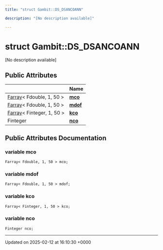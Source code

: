 ```yaml
---
title: "struct Gambit::DS_DSANCOANN"

description: "[No description available]"

---
```


# struct Gambit::DS_DSANCOANN



[No description available]

## Public Attributes

|                | Name           |
| -------------- | -------------- |
| [Farray](/documentation/code/classes/classgambit_1_1farray/)< Fdouble, 1, 50 > | **[mco](/documentation/code/classes/structgambit_1_1ds__dsancoann/#variable-mco)**  |
| [Farray](/documentation/code/classes/classgambit_1_1farray/)< Fdouble, 1, 50 > | **[mdof](/documentation/code/classes/structgambit_1_1ds__dsancoann/#variable-mdof)**  |
| [Farray](/documentation/code/classes/classgambit_1_1farray/)< Finteger, 1, 50 > | **[kco](/documentation/code/classes/structgambit_1_1ds__dsancoann/#variable-kco)**  |
| Finteger | **[nco](/documentation/code/classes/structgambit_1_1ds__dsancoann/#variable-nco)**  |

## Public Attributes Documentation

### variable mco

```
Farray< Fdouble, 1, 50 > mco;
```


### variable mdof

```
Farray< Fdouble, 1, 50 > mdof;
```


### variable kco

```
Farray< Finteger, 1, 50 > kco;
```


### variable nco

```
Finteger nco;
```


-------------------------------

Updated on 2025-02-12 at 16:10:30 +0000